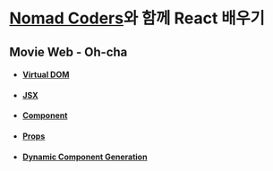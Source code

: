 # [Nomad Coders](https://nomadcoders.co/)와 함께 React 배우기

## Movie Web - Oh-cha
- #### [Virtual DOM](https://github.com/hyesungoh/React_with_NomadCoders/tree/master/ohcha#virtual-dom)

- #### [JSX](https://github.com/hyesungoh/React_with_NomadCoders/tree/master/ohcha#jsx)

- #### [Component](https://github.com/hyesungoh/React_with_NomadCoders/tree/master/ohcha#component)

- #### [Props](https://github.com/hyesungoh/React_with_NomadCoders/tree/master/ohcha#props)

- #### [Dynamic Component Generation](https://github.com/hyesungoh/React_with_NomadCoders/tree/master/ohcha#dynamic-component-generation)